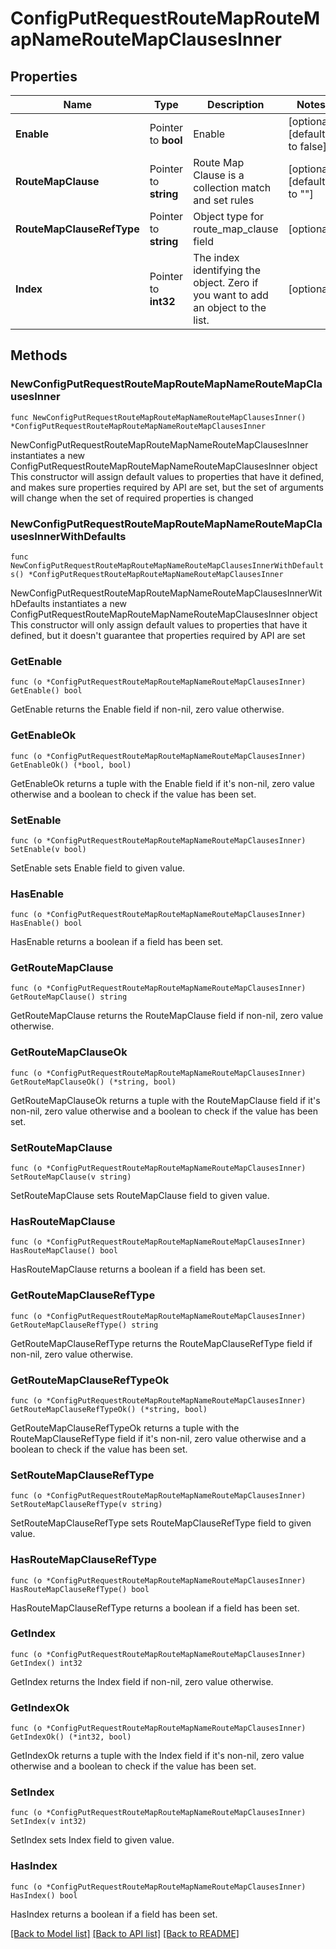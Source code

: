 # ConfigPutRequestRouteMapRouteMapNameRouteMapClausesInner

## Properties

Name | Type | Description | Notes
------------ | ------------- | ------------- | -------------
**Enable** | Pointer to **bool** | Enable | [optional] [default to false]
**RouteMapClause** | Pointer to **string** | Route Map Clause is a collection match and set rules | [optional] [default to ""]
**RouteMapClauseRefType** | Pointer to **string** | Object type for route_map_clause field | [optional] 
**Index** | Pointer to **int32** | The index identifying the object. Zero if you want to add an object to the list. | [optional] 

## Methods

### NewConfigPutRequestRouteMapRouteMapNameRouteMapClausesInner

`func NewConfigPutRequestRouteMapRouteMapNameRouteMapClausesInner() *ConfigPutRequestRouteMapRouteMapNameRouteMapClausesInner`

NewConfigPutRequestRouteMapRouteMapNameRouteMapClausesInner instantiates a new ConfigPutRequestRouteMapRouteMapNameRouteMapClausesInner object
This constructor will assign default values to properties that have it defined,
and makes sure properties required by API are set, but the set of arguments
will change when the set of required properties is changed

### NewConfigPutRequestRouteMapRouteMapNameRouteMapClausesInnerWithDefaults

`func NewConfigPutRequestRouteMapRouteMapNameRouteMapClausesInnerWithDefaults() *ConfigPutRequestRouteMapRouteMapNameRouteMapClausesInner`

NewConfigPutRequestRouteMapRouteMapNameRouteMapClausesInnerWithDefaults instantiates a new ConfigPutRequestRouteMapRouteMapNameRouteMapClausesInner object
This constructor will only assign default values to properties that have it defined,
but it doesn't guarantee that properties required by API are set

### GetEnable

`func (o *ConfigPutRequestRouteMapRouteMapNameRouteMapClausesInner) GetEnable() bool`

GetEnable returns the Enable field if non-nil, zero value otherwise.

### GetEnableOk

`func (o *ConfigPutRequestRouteMapRouteMapNameRouteMapClausesInner) GetEnableOk() (*bool, bool)`

GetEnableOk returns a tuple with the Enable field if it's non-nil, zero value otherwise
and a boolean to check if the value has been set.

### SetEnable

`func (o *ConfigPutRequestRouteMapRouteMapNameRouteMapClausesInner) SetEnable(v bool)`

SetEnable sets Enable field to given value.

### HasEnable

`func (o *ConfigPutRequestRouteMapRouteMapNameRouteMapClausesInner) HasEnable() bool`

HasEnable returns a boolean if a field has been set.

### GetRouteMapClause

`func (o *ConfigPutRequestRouteMapRouteMapNameRouteMapClausesInner) GetRouteMapClause() string`

GetRouteMapClause returns the RouteMapClause field if non-nil, zero value otherwise.

### GetRouteMapClauseOk

`func (o *ConfigPutRequestRouteMapRouteMapNameRouteMapClausesInner) GetRouteMapClauseOk() (*string, bool)`

GetRouteMapClauseOk returns a tuple with the RouteMapClause field if it's non-nil, zero value otherwise
and a boolean to check if the value has been set.

### SetRouteMapClause

`func (o *ConfigPutRequestRouteMapRouteMapNameRouteMapClausesInner) SetRouteMapClause(v string)`

SetRouteMapClause sets RouteMapClause field to given value.

### HasRouteMapClause

`func (o *ConfigPutRequestRouteMapRouteMapNameRouteMapClausesInner) HasRouteMapClause() bool`

HasRouteMapClause returns a boolean if a field has been set.

### GetRouteMapClauseRefType

`func (o *ConfigPutRequestRouteMapRouteMapNameRouteMapClausesInner) GetRouteMapClauseRefType() string`

GetRouteMapClauseRefType returns the RouteMapClauseRefType field if non-nil, zero value otherwise.

### GetRouteMapClauseRefTypeOk

`func (o *ConfigPutRequestRouteMapRouteMapNameRouteMapClausesInner) GetRouteMapClauseRefTypeOk() (*string, bool)`

GetRouteMapClauseRefTypeOk returns a tuple with the RouteMapClauseRefType field if it's non-nil, zero value otherwise
and a boolean to check if the value has been set.

### SetRouteMapClauseRefType

`func (o *ConfigPutRequestRouteMapRouteMapNameRouteMapClausesInner) SetRouteMapClauseRefType(v string)`

SetRouteMapClauseRefType sets RouteMapClauseRefType field to given value.

### HasRouteMapClauseRefType

`func (o *ConfigPutRequestRouteMapRouteMapNameRouteMapClausesInner) HasRouteMapClauseRefType() bool`

HasRouteMapClauseRefType returns a boolean if a field has been set.

### GetIndex

`func (o *ConfigPutRequestRouteMapRouteMapNameRouteMapClausesInner) GetIndex() int32`

GetIndex returns the Index field if non-nil, zero value otherwise.

### GetIndexOk

`func (o *ConfigPutRequestRouteMapRouteMapNameRouteMapClausesInner) GetIndexOk() (*int32, bool)`

GetIndexOk returns a tuple with the Index field if it's non-nil, zero value otherwise
and a boolean to check if the value has been set.

### SetIndex

`func (o *ConfigPutRequestRouteMapRouteMapNameRouteMapClausesInner) SetIndex(v int32)`

SetIndex sets Index field to given value.

### HasIndex

`func (o *ConfigPutRequestRouteMapRouteMapNameRouteMapClausesInner) HasIndex() bool`

HasIndex returns a boolean if a field has been set.


[[Back to Model list]](../README.md#documentation-for-models) [[Back to API list]](../README.md#documentation-for-api-endpoints) [[Back to README]](../README.md)


